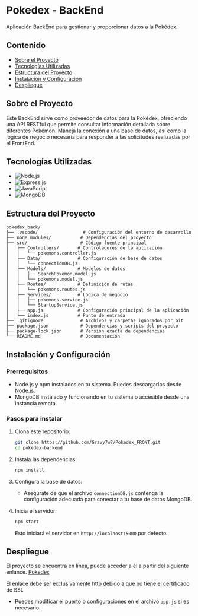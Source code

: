 # Pokedex - BackEnd
Aplicación BackEnd para gestionar y proporcionar datos a la Pokédex.

## Contenido
- [Sobre el Proyecto](#sobre-el-proyecto)
- [Tecnologías Utilizadas](#tecnologías-utilizadas)
- [Estructura del Proyecto](#estructura-del-proyecto)
- [Instalación y Configuración](#instalación-y-configuración)
- [Despliegue](#Despliegue)

## Sobre el Proyecto

Este BackEnd sirve como proveedor de datos para la Pokédex, ofreciendo una API RESTful que permite consultar información detallada sobre diferentes Pokémon. Maneja la conexión a una base de datos, así como la lógica de negocio necesaria para responder a las solicitudes realizadas por el FrontEnd.

## Tecnologías Utilizadas

- ![Node.js](https://img.shields.io/badge/Node.js-339933?style=for-the-badge&logo=nodedotjs&logoColor=white)
- ![Express.js](https://img.shields.io/badge/Express.js-000000?style=for-the-badge&logo=express&logoColor=white)
- ![JavaScript](https://img.shields.io/badge/JavaScript-F7DF1E?style=for-the-badge&logo=javascript&logoColor=black)
- ![MongoDB](https://img.shields.io/badge/MongoDB-47A248?style=for-the-badge&logo=mongodb&logoColor=white)

## Estructura del Proyecto

```plaintext
pokedex_back/
├── .vscode/                 # Configuración del entorno de desarrollo
├── node_modules/           # Dependencias del proyecto
├── src/                    # Código fuente principal
│   ├── Controllers/       # Controladores de la aplicación
│   │   └── pokemons.controller.js
│   ├── Data/              # Configuración de base de datos
│   │   └── connectionDB.js
│   ├── Models/            # Modelos de datos
│   │   ├── SearchPokemon.model.js
│   │   └── pokemons.model.js
│   ├── Routes/            # Definición de rutas
│   │   └── pokemons.routes.js
│   ├── Services/          # Lógica de negocio
│   │   ├── pokemons.service.js
│   │   └── StartupService.js
│   ├── app.js             # Configuración principal de la aplicación
│   └── index.js           # Punto de entrada
├── .gitignore              # Archivos y carpetas ignorados por Git
├── package.json            # Dependencias y scripts del proyecto
├── package-lock.json       # Versión exacta de dependencias
└── README.md               # Documentación
```

## Instalación y Configuración

### Prerrequisitos

- Node.js y npm instalados en tu sistema. Puedes descargarlos desde [Node.js](https://nodejs.org/).
- MongoDB instalado y funcionando en tu sistema o accesible desde una instancia remota.

### Pasos para instalar

1. Clona este repositorio:
   ```bash
   git clone https://github.com/Gravy7w7/Pokedex_FRONT.git
   cd pokedex-backend
   ```

2. Instala las dependencias:
   ```bash
   npm install
   ```

3. Configura la base de datos:
   - Asegúrate de que el archivo `connectionDB.js` contenga la configuración adecuada para conectar a tu base de datos MongoDB.

4. Inicia el servidor:
   ```bash
   npm start
   ```
   Esto iniciará el servidor en `http://localhost:5000` por defecto.

## Despliegue

El proyecto se encuentra en línea, puede acceder a él a partir del siguiente enlance.
[Pokedex](http://pokedex.zapto.org/)

El enlace debe ser exclusivamente http debido a que no tiene el certificado de SSL

- Puedes modificar el puerto o configuraciones en el archivo `app.js` si es necesario.



